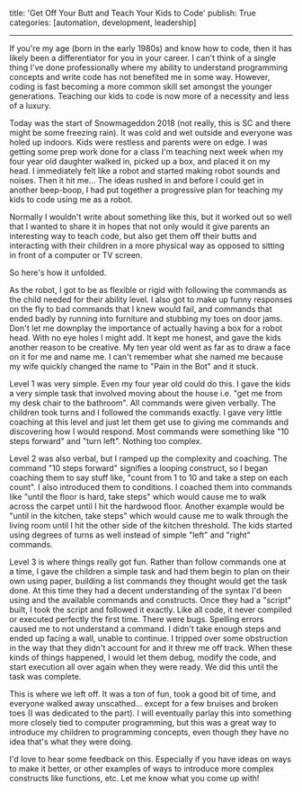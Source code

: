 title: 'Get Off Your Butt and Teach Your Kids to Code'
publish: True
categories: [automation, development, leadership]

---

If you're my age (born in the early 1980s) and know how to code, then it has likely been a differentiator for you in your career. I can't think of a single thing I've done professionally where my ability to understand programming concepts and write code has not benefited me in some way. However, coding is fast becoming a more common skill set amongst the younger generations. Teaching our kids to code is now more of a necessity and less of a luxury.

<!-- READMORE -->

Today was the start of Snowmageddon 2018 (not really, this is SC and there might be some freezing rain). It was cold and wet outside and everyone was holed up indoors. Kids were restless and parents were on edge. I was getting some prep work done for a class I'm teaching next week when my four year old daughter walked in, picked up a box, and placed it on my head. I immediately felt like a robot and started making robot sounds and noises. Then it hit me... The ideas rushed in and before I could get in another beep-boop, I had put together a progressive plan for teaching my kids to code using me as a robot.

Normally I wouldn't write about something like this, but it worked out so well that I wanted to share it in hopes that not only would it give parents an interesting way to teach code, but also get them off their butts and interacting with their children in a more physical way as opposed to sitting in front of a computer or TV screen.

So here's how it unfolded.

As the robot, I got to be as flexible or rigid with following the commands as the child needed for their ability level. I also got to make up funny responses on the fly to bad commands that I knew would fail, and commands that ended badly by running into furniture and stubbing my toes on door jams. Don't let me downplay the importance of actually having a box for a robot head. With no eye holes I might add. It kept me honest, and gave the kids another reason to be creative. My ten year old went as far as to draw a face on it for me and name me. I can't remember what she named me because my wife quickly changed the name to "Pain in the Bot" and it stuck.

Level 1 was very simple. Even my four year old could do this. I gave the kids a very simple task that involved moving about the house i.e. "get me from my desk chair to the bathroom". All commands were given verbally. The children took turns and I followed the commands exactly. I gave very little coaching at this level and just let them get use to giving me commands and discovering how I would respond. Most commands were something like "10 steps forward" and "turn left". Nothing too complex.

Level 2 was also verbal, but I ramped up the complexity and coaching. The command "10 steps forward" signifies a looping construct, so I began coaching them to say stuff like, "count from 1 to 10 and take a step on each count". I also introduced them to conditions. I coached them into commands like "until the floor is hard, take steps" which would cause me to walk across the carpet until I hit the hardwood floor. Another example would be "until in the kitchen, take steps" which would cause me to walk through the living room until I hit the other side of the kitchen threshold. The kids started using degrees of turns as well instead of simple "left" and "right" commands.

Level 3 is where things really got fun. Rather than follow commands one at a time, I gave the children a simple task and had them begin to plan on their own using paper, building a list commands they thought would get the task done. At this time they had a decent understanding of the syntax I'd been using and the available commands and constructs. Once they had a "script" built, I took the script and followed it exactly. Like all code, it never compiled or executed perfectly the first time. There were bugs. Spelling errors caused me to not understand a command. I didn't take enough steps and ended up facing a wall, unable to continue. I tripped over some obstruction in the way that they didn't account for and it threw me off track. When these kinds of things happened, I would let them debug, modify the code, and start execution all over again when they were ready. We did this until the task was complete.

This is where we left off. It was a ton of fun, took a good bit of time, and everyone walked away unscathed... except for a few bruises and broken toes (I was dedicated to the part). I will eventually parlay this into something more closely tied to computer programming, but this was a great way to introduce my children to programming concepts, even though they have no idea that's what they were doing. 

I'd love to hear some feedback on this. Especially if you have ideas on ways to make it better, or other examples of ways to introduce more complex constructs like functions, etc. Let me know what you come up with!
